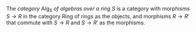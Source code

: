 The *category* $\mathrm{Alg}_{S}$ *of algebras over a ring* $S$ is a category with morphisms $S \to R$ in the category $\mathrm{Ring}$ of rings as the objects, and morphisms $R \to R'$ that commute with $S \to R$ and $S \to R'$ as the morphisms.
